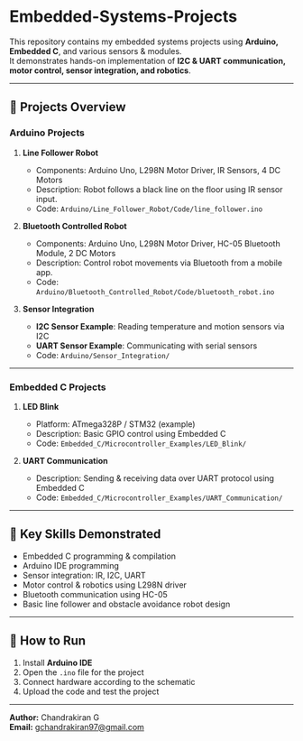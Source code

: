 # Embedded-Systems-Projects

This repository contains my embedded systems projects using **Arduino, Embedded C**, and various sensors & modules.  
It demonstrates hands-on implementation of **I2C & UART communication, motor control, sensor integration, and robotics**.

---

## **📂 Projects Overview**

### **Arduino Projects**
1. **Line Follower Robot**  
   - Components: Arduino Uno, L298N Motor Driver, IR Sensors, 4 DC Motors  
   - Description: Robot follows a black line on the floor using IR sensor input.  
   - Code: `Arduino/Line_Follower_Robot/Code/line_follower.ino`

2. **Bluetooth Controlled Robot**  
   - Components: Arduino Uno, L298N Motor Driver, HC-05 Bluetooth Module, 2 DC Motors  
   - Description: Control robot movements via Bluetooth from a mobile app.  
   - Code: `Arduino/Bluetooth_Controlled_Robot/Code/bluetooth_robot.ino`

3. **Sensor Integration**  
   - **I2C Sensor Example**: Reading temperature and motion sensors via I2C  
   - **UART Sensor Example**: Communicating with serial sensors  
   - Code: `Arduino/Sensor_Integration/`

---

### **Embedded C Projects**
1. **LED Blink**  
   - Platform: ATmega328P / STM32 (example)  
   - Description: Basic GPIO control using Embedded C  
   - Code: `Embedded_C/Microcontroller_Examples/LED_Blink/`

2. **UART Communication**  
   - Description: Sending & receiving data over UART protocol using Embedded C  
   - Code: `Embedded_C/Microcontroller_Examples/UART_Communication/`

---

## **📌 Key Skills Demonstrated**
- Embedded C programming & compilation  
- Arduino IDE programming  
- Sensor integration: IR, I2C, UART  
- Motor control & robotics using L298N driver  
- Bluetooth communication using HC-05  
- Basic line follower and obstacle avoidance robot design  

---

## **📌 How to Run**
1. Install **Arduino IDE**  
2. Open the `.ino` file for the project  
3. Connect hardware according to the schematic  
4. Upload the code and test the project  

---

**Author:** Chandrakiran G   
**Email:** gchandrakiran97@gmail.com
